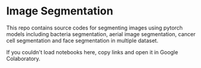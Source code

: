 # Image Segmentation
This repo contains source codes for segmenting images using pytorch 
models including bacteria segmentation, aerial image segmentation, cancer cell segmentation and face segmentation in multiple dataset.

If you couldn't load notebooks here, copy links and open it in Google Colaboratory.

